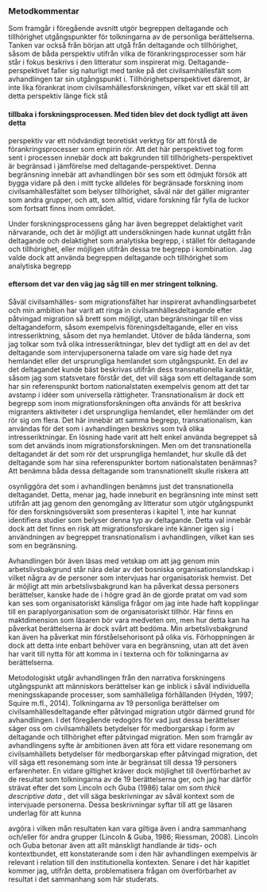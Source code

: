 ### Metodkommentar

Som framgår i föregående avsnitt utgör begreppen deltagande och tillhörighet
utgångspunkter för tolkningarna av de personliga berättelserna. Tanken var också
från början att utgå från deltagande och tillhörighet, såsom de båda perspektiv
utifrån vilka de förankringsprocesser som här står i fokus beskrivs i den litteratur
som inspirerat mig. Deltagande-perspektivet faller sig naturligt med tanke på det
civilsamhällesfält som avhandlingen tar sin utgångspunkt i.
Tillhörighetsperspektivet däremot, är inte lika förankrat inom
civilsamhällesforskningen, vilket var ett skäl till att detta perspektiv länge fick stå

#### tillbaka i forskningsprocessen. Med tiden blev det dock tydligt att även detta


perspektiv var ett nödvändigt teoretiskt verktyg för att förstå de
förankringsprocesser som empirin rör. Att det här perspektivet tog form sent i
processen innebär dock att bakgrunden till tillhörighets-perspektivet är begränsad
i jämförelse med deltagande-perspektivet. Denna begränsning innebär att
avhandlingen bör ses som ett ödmjukt försök att bygga vidare på den i mitt tycke
alldeles för begränsade forskning inom civilsamhällesfältet som belyser
tillhörighet, såväl när det gäller migranter som andra grupper, och att, som alltid,
vidare forskning får fylla de luckor som fortsatt finns inom området.

Under forskningsprocessens gång har även begreppet delaktighet varit
närvarande, och det är möjligt att undersökningen hade kunnat utgått från
deltagande och delaktighet som analytiska begrepp, i stället för deltagande och
tillhörighet, eller möjligen utifrån dessa tre begrepp i kombination. Jag valde dock
att använda begreppen deltagande och tillhörighet som analytiska begrepp

#### eftersom det var den väg jag såg till en mer stringent tolkning.

Såväl civilsamhälles- som migrationsfältet har inspirerat avhandlingsarbetet och
min ambition har varit att ringa in civilsamhällesdeltagande efter påtvingad
migration så brett som möjligt, utan begränsningar till en viss deltagandeform,
såsom exempelvis föreningsdeltagande, eller en viss intresseriktning, såsom det
nya hemlandet. Utöver de båda länderna, som jag tolkar som två olika
intresseriktningar, blev det tydligt att en del av det deltagande som
intervjupersonerna talade om vare sig hade det nya hemlandet eller det
ursprungliga hemlandet som utgångspunkt. En del av det deltagandet kunde bäst
beskrivas utifrån dess transnationella karaktär, såsom jag som statsvetare förstår
det, det vill säga som ett deltagande som har sin referenspunkt bortom
nationalstaten exempelvis genom att det tar avstamp i idéer som universella
rättigheter. Transnationalism är dock ett begrepp som inom
migrationsforskningen ofta används för att beskriva migranters aktiviteter i det
ursprungliga hemlandet, eller hemländer om det rör sig om flera. Det här innebär
att samma begrepp, transnationalism, kan användas för det som i avhandlingen
beskrivs som två olika intresseriktningar. En lösning hade varit att helt enkel
använda begreppet så som det används inom migrationsforskningen. Men om det
transnationella deltagandet är det som rör det ursprungliga hemlandet, hur skulle
då det deltagande som har sina referenspunkter bortom nationalstaten benämnas?
Att benämna båda dessa deltagande som transnationellt skulle riskera att


osynliggöra det som i avhandlingen benämns just det transnationella deltagandet.
Detta, menar jag, hade inneburit en begränsning inte minst sett utifrån att jag
genom den genomgång av litteratur som utgör utgångspunkt för den
forskningsöversikt som presenteras i kapitel 1, inte har kunnat identifiera studier
som belyser denna typ av deltagande. Detta val innebär dock att det finns en risk
att migrationsforskare inte känner igen sig i användningen av begreppet
transnationalism i avhandlingen, vilket kan ses som en begränsning.

Avhandlingen bör även läsas med vetskap om att jag genom min
arbetslivsbakgrund står nära delar av det bosniska organisationslandskap i vilket
några av de personer som intervjuas har organisatorisk hemvist. Det är möjligt att
min arbetslivsbakgrund kan ha påverkat dessa personers berättelser, kanske hade
de i högre grad än de gjorde pratat om vad som kan ses som organisatoriskt
känsliga frågor om jag inte hade haft kopplingar till en paraplyorganisation som
de organisatoriskt tillhör. Här finns en maktdimension som läsaren bör vara
medveten om, men hur detta kan ha påverkat berättelserna är dock svårt att
bedöma. Min arbetslivsbakgrund kan även ha påverkat min förståelsehorisont på
olika vis. Förhoppningen är dock att detta inte enbart behöver vara en
begränsning, utan att det även har varit till nytta för att komma in i texterna och
för tolkningarna av berättelserna.

Metodologiskt utgår avhandlingen från den narrativa forskningens utgångspunkt
att människors berättelser kan ge inblick i såväl individuella meningsskapande
processer, som samhälleliga förhållanden (Hydén, 1997; Squire m.fl., 2014).
Tolkningarna av 19 personliga berättelser om civilsamhällesdeltagande efter
påtvingad migration utgör därmed grund för avhandlingen. I det föregående
redogörs för vad just dessa berättelser säger oss om civilsamhällets betydelser för
medborgarskap i form av deltagande och tillhörighet efter påtvingad migration.
Men som framgår av avhandlingens syfte är ambitionen även att föra ett vidare
resonemang om civilsamhällets betydelser för medborgarskap efter påtvingad
migration, det vill säga ett resonemang som inte är begränsat till dessa 19
personers erfarenheter. En vidare giltighet kräver dock möjlighet till
överförbarhet av de resultat som tolkningarna av de 19 berättelserna ger, och jag
har därför strävat efter det som Lincoln och Guba (1986) talar om som _thick
descriptive data_ , det vill säga beskrivningar av såväl kontext som de intervjuade
personerna. Dessa beskrivningar syftar till att ge läsaren underlag för att kunna


avgöra i vilken mån resultaten kan vara giltiga även i andra sammanhang och/eller
för andra grupper (Lincoln & Guba, 1986; Riessman, 2008). Lincoln och Guba
betonar även att allt mänskligt handlande är tids- och kontextbundet, ett
konstaterande som i den här avhandlingen exempelvis är relevant i relation till den
institutionella kontexten. Senare i det här kapitlet kommer jag, utifrån detta,
problematisera frågan om överförbarhet av resultat i det sammanhang som här
studerats.

